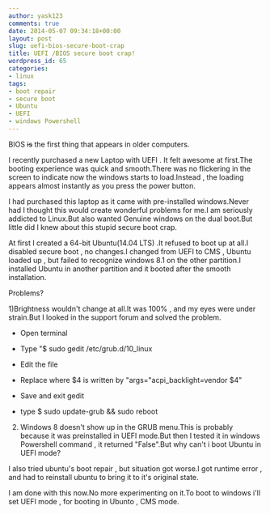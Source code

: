 ```yaml
---
author: yask123
comments: true
date: 2014-05-07 09:34:18+00:00
layout: post
slug: uefi-bios-secure-boot-crap
title: UEFI /BIOS secure boot crap!
wordpress_id: 65
categories:
- linux
tags:
- boot repair
- secure boot
- Ubuntu
- UEFI
- windows Powershell
---
```


BIOS <del>is</del> the first thing that appears in older computers.

I recently purchased a new Laptop with UEFI . It felt awesome at first.The booting experience was quick and smooth.There was no flickering in the screen to indicate now the windows starts to load.Instead , the loading appears almost instantly as you press the power button.

I had purchased this laptop as it came with pre-installed windows.Never had I thought this would create wonderful problems for me.I am seriously addicted to Linux.But also wanted Genuine windows on the dual boot.But little did I knew about this stupid secure boot crap.

At first I created a 64-bit Ubuntu(14.04 LTS) .It refused to boot up at all.I disabled secure boot , no changes.I changed from UEFI to CMS , Ubuntu loaded up , but failed to recognize windows 8.1 on the other partition.I installed Ubuntu in another partition and it booted after the smooth installation.

Problems?

1)Brightness wouldn't change at all.It was 100% , and my eyes were under strain.But I looked in the support forum and solved the problem.



	
  * Open terminal

	
  * Type "$ sudo gedit /etc/grub.d/10_linux

	
  * Edit the file

	
  * Replace where $4 is written by "args="acpi_backlight=vendor $4"

	
  * Save and exit gedit

	
  * type $ sudo update-grub && sudo reboot


2) Windows 8 doesn't show up in the GRUB menu.This is probably because it was preinstalled in UEFI mode.But then I tested it in windows Powershell command , it returned "False".But why can't i boot Ubuntu in UEFI mode?

I also tried ubuntu's boot repair , but situation got worse.I got runtime error , and had to reinstall ubuntu to bring it to it's original state.

I am done with this now.No more experimenting on it.To boot to windows i'll set UEFI mode , for booting in Ubunto , CMS mode.




